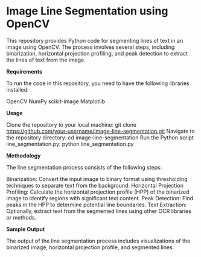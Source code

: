 # Image Line Segmentation using OpenCV
This repository provides Python code for segmenting lines of text in an image using OpenCV. The process involves several steps, including binarization, horizontal projection profiling, and peak detection to extract the lines of text from the image.

**Requirements**

To run the code in this repository, you need to have the following libraries installed:

OpenCV
NumPy
scikit-image
Matplotlib

**Usage**

Clone the repository to your local machine:
git clone https://github.com/your-username/image-line-segmentation.git
Navigate to the repository directory:
cd image-line-segmentation
Run the Python script line_segmentation.py:
python line_segmentation.py

**Methodology**

The line segmentation process consists of the following steps:

Binarization: Convert the input image to binary format using thresholding techniques to separate text from the background.
Horizontal Projection Profiling: Calculate the horizontal projection profile (HPP) of the binarized image to identify regions with significant text content.
Peak Detection: Find peaks in the HPP to determine potential line boundaries.
Text Extraction: Optionally, extract text from the segmented lines using other OCR libraries or methods.

**Sample Output**

The output of the line segmentation process includes visualizations of the binarized image, horizontal projection profile, and segmented lines.
